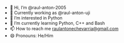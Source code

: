 - 👋 Hi, I’m @raul-anton-2005
- 📓 Currently working as @raul-anton-uji
- 👀 I’m interested in Python
- 🌱 I’m currently learning Python, C++ and Bash
- 📫 How to reach me raulantonechevarria@gmail.com
- 😄 Pronouns: He/Him

<!---
raul-anton-2005/raul-anton-2005 is a ✨ special ✨ repository because its `README.md` (this file) appears on your GitHub profile.
You can click the Preview link to take a look at your changes.
--->
